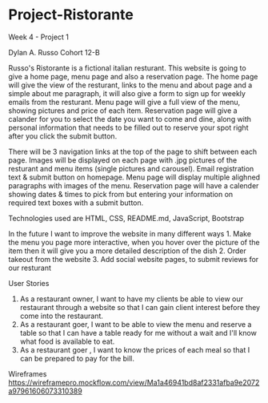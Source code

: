 # Project-Ristorante
Week 4 - Project 1

Dylan A. Russo
Cohort 12-B


Russo's Ristorante is a fictional italian resturant. This website is going to give a home page, menu page and also a reservation page. The home page will give the view of the resturant, links to the menu and about page and a simple about me paragraph, it will also give a form to sign up for weekly emails from the resturant. Menu page will give a full view of the menu, showing pictures and price of each item. Reservation page will give a calander for you to select the date you want to come and dine, along with personal information that needs to be filled out to reserve your spot right after you click the submit button.

There will be 3 navigation links at the top of the page to shift between each page. Images will be displayed on each page with .jpg pictures of the resturant and menu items (single pictures and carousel). Email registration text & submit button on homepage. Menu page will display multiple alighned paragraphs with images of the menu. Reservation page will have a calender showing dates & times to pick from but entering your information on required text boxes with a submit button. 

Technologies used are HTML, CSS, README.md, JavaScript, Bootstrap

In the future I want to improve the website in many different ways
    1. Make the menu you page more interactive, when you hover over the picture of the item then it will give you a more detailed description of the dish
    2. Order takeout from the website
    3. Add social website pages, to submit reviews for our resturant

User Stories
1. As a restaurant owner, I want to have my clients be able to view our restaurant through a website so that I can gain client interest before they come into the restaurant.
2. As a restaurant goer, I want to be able to view the menu and reserve a table so that I can have a table ready for me without a wait and I'll know what food is available to eat.
3. As a restaurant goer , I want to know the prices of each meal so that I can be prepared to pay for the bill.

Wireframes
https://wireframepro.mockflow.com/view/Ma1a46941bd8af2331afba9e2072a97961606073310389